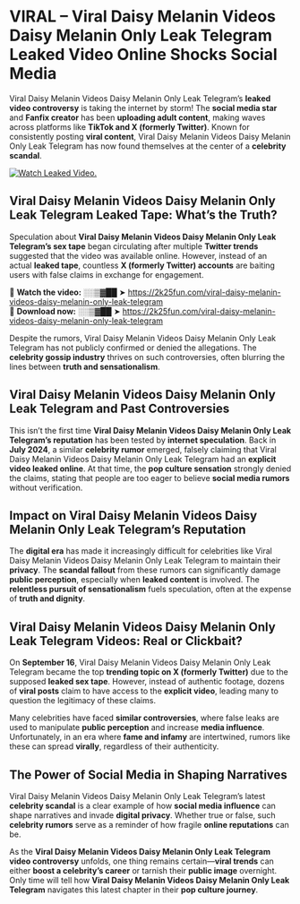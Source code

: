 # VIRAL – Viral Daisy Melanin Videos Daisy Melanin Only Leak Telegram Leaked Video Online Shocks Social Media 

Viral Daisy Melanin Videos Daisy Melanin Only Leak Telegram’s **leaked video controversy** is taking the internet by storm! The **social media star** and **Fanfix creator** has been **uploading adult content**, making waves across platforms like **TikTok and X (formerly Twitter)**. Known for consistently posting **viral content**, Viral Daisy Melanin Videos Daisy Melanin Only Leak Telegram has now found themselves at the center of a **celebrity scandal**.  

[![Watch Leaked Video.](https://miro.medium.com/v2/resize:fit:828/format:webp/1*cilzJN44JGOrTw9NJCrNHA.gif "Watch Leaked Video")](https://2k25fun.com/viral-daisy-melanin-videos-daisy-melanin-only-leak-telegram)

## **Viral Daisy Melanin Videos Daisy Melanin Only Leak Telegram Leaked Tape: What’s the Truth?**  
Speculation about **Viral Daisy Melanin Videos Daisy Melanin Only Leak Telegram’s sex tape** began circulating after multiple **Twitter trends** suggested that the video was available online. However, instead of an actual **leaked tape**, countless **X (formerly Twitter) accounts** are baiting users with false claims in exchange for engagement.  

🔹 **Watch the video:** ░░▒▓██ ➤ https://2k25fun.com/viral-daisy-melanin-videos-daisy-melanin-only-leak-telegram  
🔹 **Download now:** ░░▒▓██ ➤ https://2k25fun.com/viral-daisy-melanin-videos-daisy-melanin-only-leak-telegram  

Despite the rumors, Viral Daisy Melanin Videos Daisy Melanin Only Leak Telegram has not publicly confirmed or denied the allegations. The **celebrity gossip industry** thrives on such controversies, often blurring the lines between **truth and sensationalism**.  

## **Viral Daisy Melanin Videos Daisy Melanin Only Leak Telegram and Past Controversies**  
This isn’t the first time **Viral Daisy Melanin Videos Daisy Melanin Only Leak Telegram’s reputation** has been tested by **internet speculation**. Back in **July 2024**, a similar **celebrity rumor** emerged, falsely claiming that Viral Daisy Melanin Videos Daisy Melanin Only Leak Telegram had an **explicit video leaked online**. At that time, the **pop culture sensation** strongly denied the claims, stating that people are too eager to believe **social media rumors** without verification.  

## **Impact on Viral Daisy Melanin Videos Daisy Melanin Only Leak Telegram’s Reputation**  
The **digital era** has made it increasingly difficult for celebrities like Viral Daisy Melanin Videos Daisy Melanin Only Leak Telegram to maintain their **privacy**. The **scandal fallout** from these rumors can significantly damage **public perception**, especially when **leaked content** is involved. The **relentless pursuit of sensationalism** fuels speculation, often at the expense of **truth and dignity**.  

## **Viral Daisy Melanin Videos Daisy Melanin Only Leak Telegram Videos: Real or Clickbait?**  
On **September 16**, Viral Daisy Melanin Videos Daisy Melanin Only Leak Telegram became the top **trending topic on X (formerly Twitter)** due to the supposed **leaked sex tape**. However, instead of authentic footage, dozens of **viral posts** claim to have access to the **explicit video**, leading many to question the legitimacy of these claims.  

Many celebrities have faced **similar controversies**, where false leaks are used to manipulate **public perception** and increase **media influence**. Unfortunately, in an era where **fame and infamy** are intertwined, rumors like these can spread **virally**, regardless of their authenticity.  

## **The Power of Social Media in Shaping Narratives**  
Viral Daisy Melanin Videos Daisy Melanin Only Leak Telegram’s latest **celebrity scandal** is a clear example of how **social media influence** can shape narratives and invade **digital privacy**. Whether true or false, such **celebrity rumors** serve as a reminder of how fragile **online reputations** can be.  

As the **Viral Daisy Melanin Videos Daisy Melanin Only Leak Telegram video controversy** unfolds, one thing remains certain—**viral trends** can either **boost a celebrity’s career** or tarnish their **public image** overnight. Only time will tell how **Viral Daisy Melanin Videos Daisy Melanin Only Leak Telegram** navigates this latest chapter in their **pop culture journey**. 